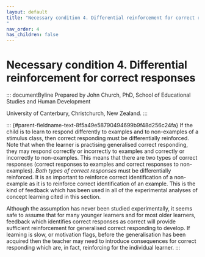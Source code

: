 ```yaml
---
layout: default
title: "Necessary condition 4. Differential reinforcement for correct responses 
"
nav_order: 4
has_children: false
---
```

# Necessary condition 4. Differential reinforcement for correct responses 


::: documentByline
Prepared by John Church, PhD, School of Educational Studies and Human
Development

University of Canterbury, Christchurch, New Zealand.
:::

::: {#parent-fieldname-text-8f5a49e58790494699b9f48d256c24fa}
If the child is to learn to respond differently to examples and to
non-examples of a stimulus class, then correct responding must be
differentially reinforced. Note that when the learner is practising
generalised correct responding, they may respond correctly or
incorrectly to examples and correctly or incorrectly to non-examples.
This means that there are two types of correct responses (correct
responses to examples and correct responses to non-examples). *Both
types of correct responses* must be differentially reinforced. It is as
important to reinforce correct identification of a non-example as it is
to reinforce correct identification of an example. This is the kind of
feedback which has been used in all of the experimental analyses of
concept learning cited in this section.

Although the assumption has never been studied experimentally, it seems
safe to assume that for many younger learners and for most older
learners, feedback which identifies correct responses as correct will
provide sufficient reinforcement for generalised correct responding to
develop. If learning is slow, or motivation flags, before the
generalisation has been acquired then the teacher may need to introduce
consequences for correct responding which are, in fact, reinforcing for
the individual learner.
:::
